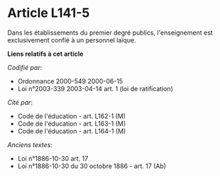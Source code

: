 # Article L141-5

Dans les établissements du premier degré publics, l'enseignement est exclusivement confié à un personnel laïque.

**Liens relatifs à cet article**

_Codifié par_:

  - Ordonnance 2000-549 2000-06-15
  - Loi n°2003-339 2003-04-14 art. 1 (loi de ratification)

_Cité par_:

  - Code de l'éducation - art. L162-1 (M)
  - Code de l'éducation - art. L163-1 (M)
  - Code de l'éducation - art. L164-1 (M)

_Anciens textes_:

  - Loi n°1886-10-30 art. 17
  - Loi n°1886-10-30 du 30 octobre 1886 - art. 17 (Ab)
